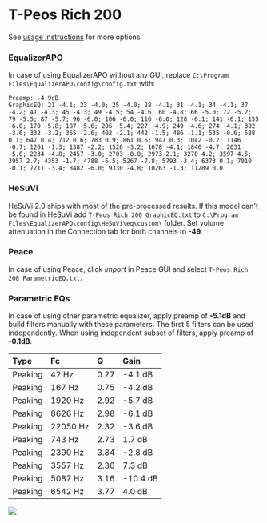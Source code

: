 # T-Peos Rich 200
See [usage instructions](https://github.com/jaakkopasanen/AutoEq#usage) for more options.

### EqualizerAPO
In case of using EqualizerAPO without any GUI, replace `C:\Program Files\EqualizerAPO\config\config.txt`
with:
```
Preamp: -4.9dB
GraphicEQ: 21 -4.1; 23 -4.0; 25 -4.0; 28 -4.1; 31 -4.1; 34 -4.1; 37 -4.2; 41 -4.3; 45 -4.3; 49 -4.5; 54 -4.6; 60 -4.8; 66 -5.0; 72 -5.2; 79 -5.5; 87 -5.7; 96 -6.0; 106 -6.0; 116 -6.0; 128 -6.1; 141 -6.1; 155 -6.0; 170 -5.8; 187 -5.6; 206 -5.4; 227 -4.9; 249 -4.6; 274 -4.1; 302 -3.6; 332 -3.2; 365 -2.6; 402 -2.1; 442 -1.5; 486 -1.1; 535 -0.6; 588 0.1; 647 0.4; 712 0.6; 783 0.9; 861 0.6; 947 0.3; 1042 -0.2; 1146 -0.7; 1261 -1.3; 1387 -2.2; 1526 -3.2; 1678 -4.1; 1846 -4.7; 2031 -5.0; 2234 -4.8; 2457 -3.0; 2703 -0.8; 2973 2.1; 3270 4.2; 3597 4.5; 3957 2.7; 4353 -1.7; 4788 -6.5; 5267 -7.8; 5793 -3.4; 6373 0.1; 7010 -0.1; 7711 -3.4; 8482 -6.0; 9330 -4.8; 10263 -1.3; 11289 0.0
```

### HeSuVi
HeSuVi 2.0 ships with most of the pre-processed results. If this model can't be found in HeSuVi add
`T-Peos Rich 200 GraphicEQ.txt` to `C:\Program Files\EqualizerAPO\config\HeSuVi\eq\custom\` folder.
Set volume attenuation in the Connection tab for both channels to **-49**.

### Peace
In case of using Peace, click *Import* in Peace GUI and select `T-Peos Rich 200 ParametricEQ.txt`.

### Parametric EQs
In case of using other parametric equalizer, apply preamp of **-5.1dB** and build filters manually
with these parameters. The first 5 filters can be used independently.
When using independent subset of filters, apply preamp of **-0.1dB**.

| Type    | Fc       |    Q | Gain     |
|:--------|:---------|:-----|:---------|
| Peaking | 42 Hz    | 0.27 | -4.1 dB  |
| Peaking | 167 Hz   | 0.75 | -4.2 dB  |
| Peaking | 1920 Hz  | 2.92 | -5.7 dB  |
| Peaking | 8626 Hz  | 2.98 | -6.1 dB  |
| Peaking | 22050 Hz | 2.32 | -3.6 dB  |
| Peaking | 743 Hz   | 2.73 | 1.7 dB   |
| Peaking | 2390 Hz  | 3.84 | -2.8 dB  |
| Peaking | 3557 Hz  | 2.36 | 7.3 dB   |
| Peaking | 5087 Hz  | 3.16 | -10.4 dB |
| Peaking | 6542 Hz  | 3.77 | 4.0 dB   |

![](https://raw.githubusercontent.com/jaakkopasanen/AutoEq/master/results/innerfidelity/sbaf-serious/T-Peos%20Rich%20200/T-Peos%20Rich%20200.png)